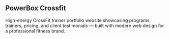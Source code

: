 ## PowerBox Crossfit
High-energy CrossFit trainer portfolio website showcasing programs, trainers, pricing, and client testimonials — built with modern web design for a professional fitness brand.


